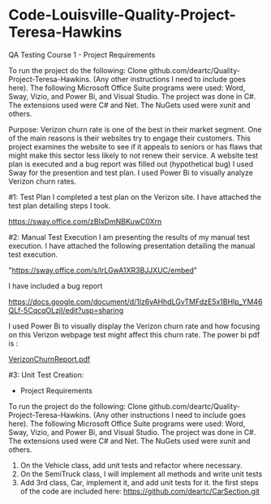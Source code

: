 # Code-Louisville-Quality-Project-Teresa-Hawkins

QA Testing Course 1 - Project Requirements

To run the project do the following: Clone github.com/deartc/Quality-Project-Teresa-Hawkins. (Any other instructions I need to include goes here). The following Microsoft Office Suite programs were used:  Word,  Sway, Vizio, and Power Bi, and Visual Studio.  The project was done in C#.   The extensions used were C# and Net.  The NuGets used were xunit and others.    

Purpose: 
Verizon churn rate is one of the best in their market segment.  One of the main reasons is their websites try to engage their customers. This project examines the website  to see if it appeals to seniors or has flaws that might make this sector less likely to not renew their service.   A website  test plan is executed and  a bug report was filled out (hypothetical bug)  I used Sway for the presention and test plan.  I used Power Bi to  visually analyze Verizon churn rates.   


#1: Test Plan
I completed a test plan on the Verizon site.  I have attached the test plan detailing steps I took.

https://sway.office.com/zBIxDmNBKuwC0Xrn
	

	
#2: Manual Test Execution
I am presenting the results of my manual test execution.   I have attached the following presentation detailing the manual
test execution.



"https://sway.office.com/s/lrLGwA1XR3BJJXUC/embed"

I have included a bug report


https://docs.google.com/document/d/1lz6yAHhdLGvTMFdzE5x1BHlp_YM46QLf-5CqcqOLzjI/edit?usp=sharing



I used Power Bi to visually display the Verizon churn  rate and how focusing on this Verizon webpage test might affect this churn rate.  The power bi pdf is :


[VerizonChurnReport.pdf](https://github.com/deartc/Quality-Project-Teresa-Hawkins/files/9611038/VerizonChurnReport.pdf)


 

#3: Unit Test Creation:
- Project Requirements

To run the project do the following: Clone github.com/deartc/Quality-Project-Teresa-Hawkins. (Any other instructions I need to include goes here). The following Microsoft Office Suite programs were used:  Word,  Sway, Vizio, and Power Bi, and Visual Studio.  The project was done in C#.   The extensions used were C# and Net.  The NuGets used were xunit and others.    
1. On the Vehicle class, add unit tests  and refactor where necessary.
2. On the SemiTruck class, I will implement all methods and write unit tests 
3. Add 3rd class, Car, implement it, and add unit tests for it. the first steps of the code are included here: https://github.com/deartc/CarSection.git


